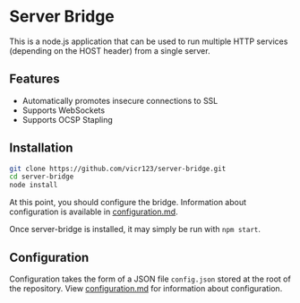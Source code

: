 # Server Bridge

This is a node.js application that can be used to run multiple HTTP services (depending on the HOST header) from a single server.

## Features
- Automatically promotes insecure connections to SSL
- Supports WebSockets
- Supports OCSP Stapling

## Installation
```bash
git clone https://github.com/vicr123/server-bridge.git
cd server-bridge
node install
```

At this point, you should configure the bridge. Information about configuration is available in [configuration.md](configuration.md).

Once server-bridge is installed, it may simply be run with `npm start`.

## Configuration
Configuration takes the form of a JSON file `config.json` stored at the root of the repository. View [configuration.md](configuration.md) for information about configuration.